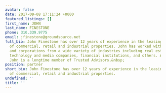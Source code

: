 ```yaml
---
avatar: false
date: 2017-09-08 17:11:24 +0000
featured_listings: []
first_name: JOHN
last_name: FINESTONE
phone: 310.339.9775
email: jfinestone@groundsource.net
full_bio: John Finestone has over 12 years of experience in the leasing and investment
  of commercial, retail and industrial properties. John has worked with companies
  and corporations from a wide variety of industries including real estate investors,
  technology and media companies, financial institutions, and others. Additionally,
  John is a longtime member of Trusted Advisors.&nbsp;
position: partner
short_bio: John Finestone has over 12 years of experience in the leasing and investment
  of commercial, retail and industrial properties.
undefined: ''
title: ''
---
```

